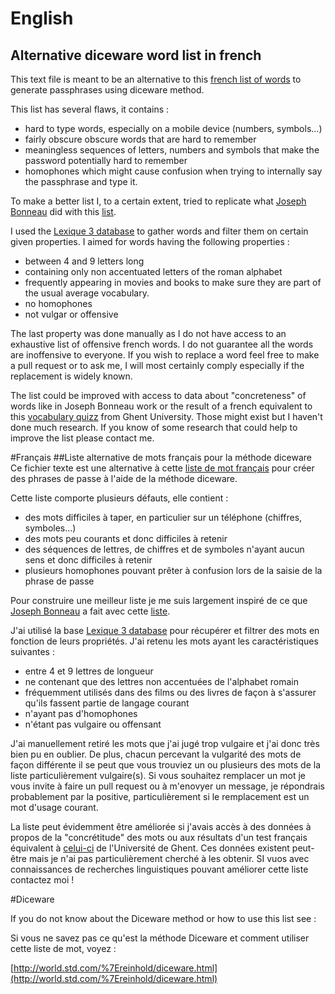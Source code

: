 # English
## Alternative diceware word list in french
This text file is meant to be an alternative to this [french list of words](https://raw.githubusercontent.com/chmduquesne/diceware-fr/master/diceware-fr-5-jets.txt) to generate passphrases using diceware method. 

This list has several flaws, it contains :

* hard to type words, especially on a mobile device (numbers, symbols...) 
* fairly obscure obscure words that are hard to remember
* meaningless sequences of letters, numbers and symbols that make the password potentially hard to remember
* homophones which might cause confusion when trying to internally say the passphrase and type it.

To make a better list I, to a certain extent, tried to replicate what [Joseph Bonneau](https://www.eff.org/about/staff/joseph-bonneau) did with this [list](https://www.eff.org/deeplinks/2016/07/new-wordlists-random-passphrases).

I used the [Lexique 3 database](http://www.lexique.org/) to gather words and filter them on certain given properties. 
I aimed for words having the following properties :

* between 4 and 9 letters long
* containing only non accentuated letters of the roman alphabet
* frequently appearing in movies and books to make sure they are part of the usual average vocabulary.
* no homophones
* not vulgar or offensive

The last property was done manually as I do not have access to an exhaustive list of offensive french words. I do not guarantee all the words are inoffensive to everyone. If you wish to replace a word feel free to make a pull request or to ask me, I will most certainly comply especially if the replacement is widely known.

The list could be improved with access to data about "concreteness" of words like in Joseph Bonneau work or the result of a french equivalent to this [vocabulary quizz](http://vocabulary.ugent.be/) from Ghent University. Those might exist but I haven't done much research. If you know of some research that could help to improve the list please contact me.

#Français
##Liste alternative de mots français pour la méthode diceware
Ce fichier texte est une alternative à cette [liste de mot français](https://raw.githubusercontent.com/chmduquesne/diceware-fr/master/diceware-fr-5-jets.txt) pour créer des phrases de passe à l'aide de la méthode diceware.

Cette liste comporte plusieurs défauts, elle contient :

* des mots difficiles à taper, en particulier sur un téléphone (chiffres, symboles...)
* des mots peu courants et donc difficiles à retenir
* des séquences de lettres, de chiffres et de symboles n'ayant aucun sens et donc difficiles à retenir
* plusieurs homophones pouvant prêter à confusion lors de la saisie de la phrase de passe

Pour construire une meilleur liste je me suis largement inspiré de ce que [Joseph Bonneau](https://www.eff.org/about/staff/joseph-bonneau) a fait avec cette [liste](https://www.eff.org/deeplinks/2016/07/new-wordlists-random-passphrases).

J'ai utilisé la base [Lexique 3 database](http://www.lexique.org/) pour récupérer et filtrer des mots en fonction de leurs propriétés. J'ai retenu les mots ayant les caractéristiques suivantes :

* entre 4 et 9 lettres de longueur
* ne contenant que des lettres non accentuées de l'alphabet romain
* fréquemment utilisés dans des films ou des livres de façon à s'assurer qu'ils fassent partie de langage courant
* n'ayant pas d'homophones
* n'étant pas vulgaire ou offensant

J'ai manuellement retiré les mots que j'ai jugé trop vulgaire et j'ai donc très bien pu en oublier. De plus, chacun percevant la vulgarité des mots de façon différente il se peut que vous trouviez un ou plusieurs des mots de la liste particulièrement vulgaire(s). Si vous souhaitez remplacer un mot je vous invite à faire un pull request ou à m'enovyer un message, je répondrais probablement par la positive, particulièrement si le remplacement est un mot d'usage courant.

La liste peut évidemment être améliorée si j'avais accès à des données à propos de la "concrétitude" des mots ou aux résultats d'un test français équivalent à [celui-ci](http://vocabulary.ugent.be/) de l'Université de Ghent. Ces données existent peut-être mais je n'ai pas particulièrement cherché à les obtenir. SI vuos avec connaissances de recherches linguistiques pouvant améliorer cette liste contactez moi !

#Diceware

If you do not know about the Diceware method or how to use this list see :

Si vous ne savez pas ce qu'est la méthode Diceware et comment utiliser cette liste de mot, voyez : 

[http://world.std.com/%7Ereinhold/diceware.html](http://world.std.com/%7Ereinhold/diceware.html)



